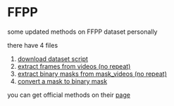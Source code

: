 # FFPP
some updated methods on FFPP dataset personally

there have 4 files 
1. [download dataset script](https://github.com/Gnonymous/FFPP/blob/9b7db2893f81fdf993b95c384197ac1965308911/download-FaceForensics.py)
2. [extract frames from videos (no repeat)](https://github.com/Gnonymous/FFPP/blob/9b7db2893f81fdf993b95c384197ac1965308911/extract_frame.py)
3. [extract binary masks from mask_videos (no repeat)](https://github.com/Gnonymous/FFPP/blob/9b7db2893f81fdf993b95c384197ac1965308911/extract_frame.py)
4. [convert a mask to binary mask](https://github.com/Gnonymous/FFPP/blob/9b7db2893f81fdf993b95c384197ac1965308911/generate_binary_mask.py)

you can get official methods on their [page](https://github.com/ondyari/FaceForensics)

